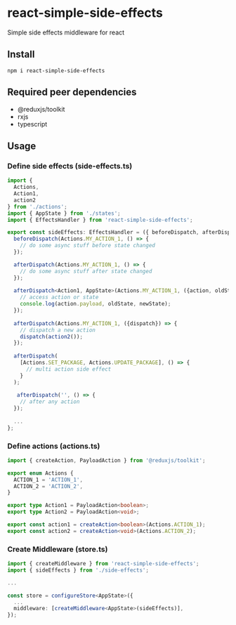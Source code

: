 # react-simple-side-effects
Simple side effects middleware for react

## Install

```
npm i react-simple-side-effects
```

## Required peer dependencies

- @reduxjs/toolkit
- rxjs
- typescript

## Usage

### Define side effects (side-effects.ts)
```typescript
import {
  Actions,
  Action1,
  action2
} from './actions';
import { AppState } from './states';
import { EffectsHandler } from 'react-simple-side-effects';

export const sideEffects: EffectsHandler = ({ beforeDispatch, afterDispatch }) => {
  beforeDispatch(Actions.MY_ACTION_1, () => {
    // do some async stuff before state changed
  });

  afterDispatch(Actions.MY_ACTION_1, () => {
    // do some async stuff after state changed
  });
  
  afterDispatch<Action1, AppState>(Actions.MY_ACTION_1, ({action, oldState, newState}) => {
    // access action or state
    console.log(action.payload, oldState, newState);
  });
  
  afterDispatch(Actions.MY_ACTION_1, ({dispatch}) => {
    // dispatch a new action
    dispatch(action2());
  });
  
  afterDispatch(
    [Actions.SET_PACKAGE, Actions.UPDATE_PACKAGE], () => {
      // multi action side effect
    }
  );
  
   afterDispatch('', () => {
    // after any action
  });
  
  ...
};
```

### Define actions (actions.ts)
```typescript
import { createAction, PayloadAction } from '@reduxjs/toolkit';

export enum Actions {
  ACTION_1 = 'ACTION_1',
  ACTION_2 = 'ACTION_2',
}

export type Action1 = PayloadAction<boolean>;
export type Action2 = PayloadAction<void>;

export const action1 = createAction<boolean>(Actions.ACTION_1);
export const action2 = createAction<void>(Actions.ACTION_2);
```

### Create Middleware (store.ts)
```typescript
import { createMiddleware } from 'react-simple-side-effects';
import { sideEffects } from './side-effects';

...

const store = configureStore<AppState>({
  ...
  middleware: [createMiddleware<AppState>(sideEffects)],
});
```

